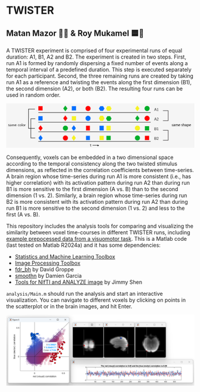 # TWISTER

## Matan Mazor 🤚🔴 & Roy Mukamel 🟦🦶

A TWISTER experiment is comprised of four experimental runs of equal duration: A1, B1, A2 and B2. The experiment is created in two steps. First, run A1 is formed by randomly dispersing a fixed number of events along a temporal interval of a predefined duration. This step is executed separately for each participant. Second, the three remaining runs are created by taking run A1 as a reference and twisting the events along the first dimension (B1), the second dimension (A2), or both (B2). The resulting four runs can be used in random order. 

![figure](/figure1Cropped.png)

Consequently, voxels can be embedded in a two dimensional space according to the temporal consistency along the two twisted stimulus dimensions, as reflected in the correlation coefficients between time-series. A brain region whose time-series during run A1 is more consistent (i.e., has higher correlation) with its activation pattern during run A2 than during run B1 is more sensitive to the first dimension (A vs. B) than to the second dimension (1 vs. 2). Similarly, a brain region whose time-series during run B2 is more consistent with its activation pattern during run A2 than during run B1 is more sensitive to the second dimension (1 vs. 2) and less to the first (A vs. B).

This repository includes the analysis tools for comparing and visualizing the similarity between voxel time-courses in different TWISTER runs, including [example prepocessed data from a visuomotor task](https://github.com/matanmazor/TWISTER/tree/master/analysis/inputFiles). 
This is a Matlab code  (last tested on Matlab R2024a) and it has some dependencies:

- [Statistics and Machine Learning Toolbox](https://uk.mathworks.com/products/statistics.html)
- [Image Processing Toolbox](https://uk.mathworks.com/products/image-processing.html)
- [fdr_bh](https://www.mathworks.com/matlabcentral/fileexchange/27418-fdr_bh) by David Groppe
- [smoothn](https://uk.mathworks.com/matlabcentral/fileexchange/25634-smoothn) by Damien Garcia
- [Tools for NIfTI and ANALYZE image](https://uk.mathworks.com/matlabcentral/fileexchange/8797-tools-for-nifti-and-analyze-image) by Jimmy Shen

`analysis/Main.m` should run the analysis and start an interactive visualization. You can navigate to different voxels by clicking on points in the scatterplot or in the brain images, and hit Enter.

![Matlab interactive visualization](/interactive_white_bg.png)
